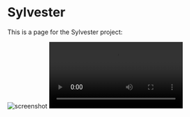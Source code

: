# Sylvester
This is a page for the Sylvester project:

![screenshot](docs/Screenshot%202024-09-13%20202817.png)
![video](./docs/Recording%202024-09-08%20182012.mp4)
